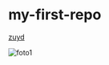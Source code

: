 # my-first-repo
[zuyd](https://zuyd.nl)

![foto1](https://user-images.githubusercontent.com/70799742/92612016-b18e8380-f2b9-11ea-9803-8769293e6b9b.jpg)
